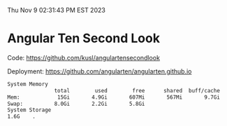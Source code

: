 Thu Nov  9 02:31:43 PM EST 2023

# Angular Ten Second Look

Code: https://github.com/kusl/angulartensecondlook

Deployment: https://github.com/angularten/angularten.github.io

```bash
System Memory
               total        used        free      shared  buff/cache   available
Mem:            15Gi       4.9Gi       607Mi       567Mi       9.7Gi       9.5Gi
Swap:          8.0Gi       2.2Gi       5.8Gi
System Storage
1.6G	.
